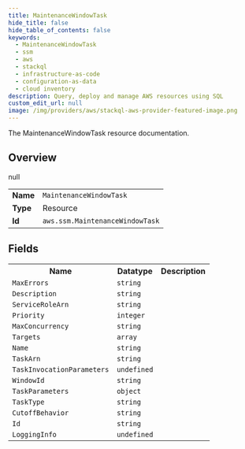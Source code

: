 ```yaml
---
title: MaintenanceWindowTask
hide_title: false
hide_table_of_contents: false
keywords:
  - MaintenanceWindowTask
  - ssm
  - aws
  - stackql
  - infrastructure-as-code
  - configuration-as-data
  - cloud inventory
description: Query, deploy and manage AWS resources using SQL
custom_edit_url: null
image: /img/providers/aws/stackql-aws-provider-featured-image.png
---
```

The MaintenanceWindowTask resource documentation.

## Overview
<table><tbody>
<tr><td><b>Name</b></td><td><code>MaintenanceWindowTask</code></td></tr>
<tr><td><b>Type</b></td><td>Resource</td></tr>
null
<tr><td><b>Id</b></td><td><code>aws.ssm.MaintenanceWindowTask</code></td></tr>
</tbody></table>

## Fields
<table><tbody>
<tr><th>Name</th><th>Datatype</th><th>Description</th></tr>
<tr><td><code>MaxErrors</code></td><td><code>string</code></td><td></td></tr><tr><td><code>Description</code></td><td><code>string</code></td><td></td></tr><tr><td><code>ServiceRoleArn</code></td><td><code>string</code></td><td></td></tr><tr><td><code>Priority</code></td><td><code>integer</code></td><td></td></tr><tr><td><code>MaxConcurrency</code></td><td><code>string</code></td><td></td></tr><tr><td><code>Targets</code></td><td><code>array</code></td><td></td></tr><tr><td><code>Name</code></td><td><code>string</code></td><td></td></tr><tr><td><code>TaskArn</code></td><td><code>string</code></td><td></td></tr><tr><td><code>TaskInvocationParameters</code></td><td><code>undefined</code></td><td></td></tr><tr><td><code>WindowId</code></td><td><code>string</code></td><td></td></tr><tr><td><code>TaskParameters</code></td><td><code>object</code></td><td></td></tr><tr><td><code>TaskType</code></td><td><code>string</code></td><td></td></tr><tr><td><code>CutoffBehavior</code></td><td><code>string</code></td><td></td></tr><tr><td><code>Id</code></td><td><code>string</code></td><td></td></tr><tr><td><code>LoggingInfo</code></td><td><code>undefined</code></td><td></td></tr>
</tbody></table>